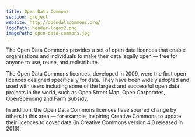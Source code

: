 ```yaml
---
title: Open Data Commons
section: project
website: http://opendatacommons.org/
logoPath: header-logox2.png
imagePath: open-data-commons.jpg
---
```


The Open Data Commons provides a set of open data licences that enable organisations and individuals to make their data legally open — free for anyone to use, reuse, and redistribute.

<!--more-->The Open Data Commons licences, developed in 2009, were the first open licences designed specifically for data. They have been widely adopted and used with users including some of the largest and successful open data projects in the world, such as Open Street Map, Open Corporates, OpenSpending and Farm Subsidy.

In addition, the Open Data Commons licences have spurred change by others in this area — for example, inspiring Creative Commons to update their licences to cover data (in Creative Commons version 4.0 released in 2013).
